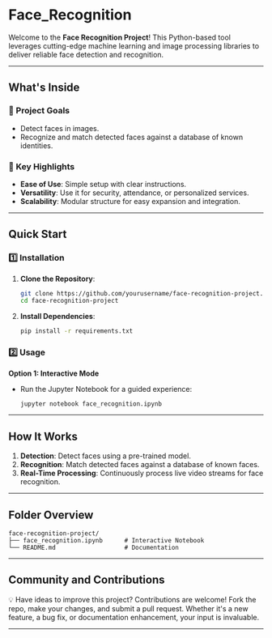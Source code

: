 # Face_Recognition


Welcome to the **Face Recognition Project**! This Python-based tool leverages cutting-edge machine learning and image processing libraries to deliver reliable face detection and recognition.

---

## What's Inside

### 🎯 Project Goals
- Detect faces in images.
- Recognize and match detected faces against a database of known identities.

### 🚀 Key Highlights
- **Ease of Use**: Simple setup with clear instructions.
- **Versatility**: Use it for security, attendance, or personalized services.
- **Scalability**: Modular structure for easy expansion and integration.

---

## Quick Start

### 1️⃣ Installation
1. **Clone the Repository**:
   ```bash
   git clone https://github.com/yourusername/face-recognition-project.git
   cd face-recognition-project
   ```

2. **Install Dependencies**:
   ```bash
   pip install -r requirements.txt
   ```

### 2️⃣ Usage

**Option 1: Interactive Mode**
- Run the Jupyter Notebook for a guided experience:
  ```bash
  jupyter notebook face_recognition.ipynb
  ```

---

## How It Works

1. **Detection**: Detect faces using a pre-trained model.
2. **Recognition**: Match detected faces against a database of known faces.
3. **Real-Time Processing**: Continuously process live video streams for face recognition.

---

## Folder Overview

```
face-recognition-project/
├── face_recognition.ipynb      # Interactive Notebook
└── README.md                   # Documentation
```

---

## Community and Contributions

💡 Have ideas to improve this project? Contributions are welcome! Fork the repo, make your changes, and submit a pull request. Whether it's a new feature, a bug fix, or documentation enhancement, your input is invaluable.

---


